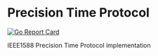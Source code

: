 # Precision Time Protocol

[![Go Report Card](https://goreportcard.com/badge/github.com/toxxin/go-ptp)](https://goreportcard.com/report/github.com/toxxin/go-ptp)

IEEE1588 Precision Time Protocol implementation
